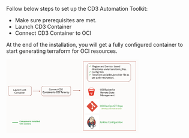Follow below steps to set up the CD3 Automation Toolkit:

- Make sure prerequisites are met.
- Launch CD3 Container
- Connect CD3 Container to OCI

At the end of the installation, you will get a fully configured container to start generating terraform for OCI resources.

<img width="70%" height="80%"  alt="CD3 Container" src= "/images/install-cd3.png"> 



